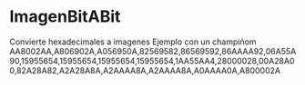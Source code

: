 # ImagenBitABit
Convierte hexadecimales a imagenes
Ejemplo con un champiñom
AA8002AA,A806902A,A056950A,82569582,86569592,86AAAA92,06A55A90,15955654,15955654,15955654,15955654,1AA55AA4,28000028,00A28A00,82A28A82,A2A28A8A,A2AAAA8A,A2AAAA8A,A0AAAA0A,A800002A
